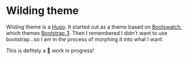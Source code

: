 # Wilding theme 

Wilding theme  is a [Hugo](http://gohugo.io).  It started out as a theme based on [Bootswatch](http://bootswatch.com/), which themes [Bootstrap 3](http://getbootstrap.com/). 
Then I remembered I didn't want to use bootstrap...so I am in the process of morphing it into what I want.

This is defitely a :construction: work in progress!
